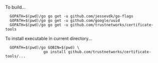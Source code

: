
To build...

```
  GOPATH=$(pwd)/go go get -u github.com/jessevdk/go-flags
  GOPATH=$(pwd)/go go get -u github.com/google/uuid
  GOPATH=$(pwd)/go go get -u github.com/trustnetworks/certificate-tools
```

To install executable in current directory...

```
  GOPATH=$(pwd)/go GOBIN=$(pwd) \
                 go install github.com/trustnetworks/certificate-tools/...
```
